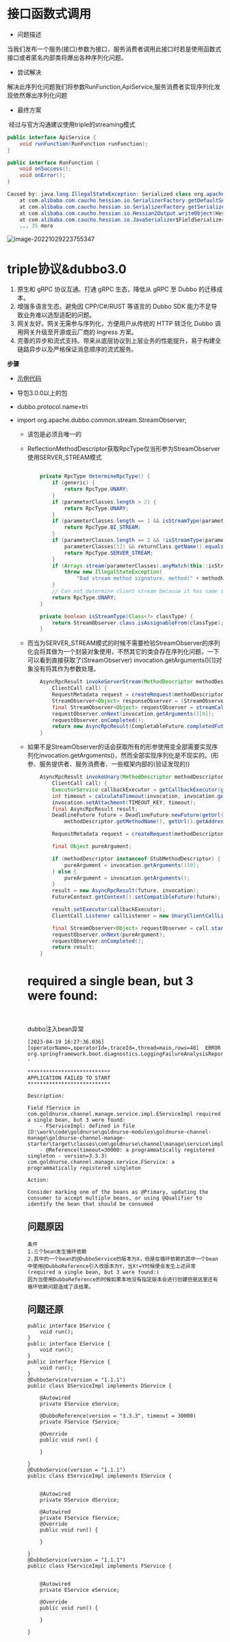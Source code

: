 # 接口函数式调用

- 问题描述        

​        当我们发布一个服务(接口)参数为接口，服务消费者调用此接口时若是使用函数式接口或者匿名内部类将爆出各种序列化问题。

- 尝试解决

​      解决此序列化问题我们将参数RunFunction,ApiService,服务消费者实现序列化发现依然爆出序列化问题

- 最终方案

​      经过与官方沟通建议使用triple的streaming模式

```java
public interface ApiService {
    void runFunction(RunFunction runFunction);
}

public interface RunFunction {
    void onSuccess();
    void onError();
}

Caused by: java.lang.IllegalStateException: Serialized class org.apache.dubbo.common.bytecode.proxy0 must implement java.io.Serializable
	at com.alibaba.com.caucho.hessian.io.SerializerFactory.getDefaultSerializer(SerializerFactory.java:417)
	at com.alibaba.com.caucho.hessian.io.SerializerFactory.getSerializer(SerializerFactory.java:391)
	at com.alibaba.com.caucho.hessian.io.Hessian2Output.writeObject(Hessian2Output.java:411)
	at com.alibaba.com.caucho.hessian.io.JavaSerializer$FieldSerializer.serialize(JavaSerializer.java:302)
	... 35 more
```

![image-20221029223755347](assets/image-20221029223755347.png)

# triple协议&dubbo3.0

1. 原生和 gRPC 协议互通。打通 gRPC 生态，降低从 gRPC 至 Dubbo 的迁移成本。
2. 增强多语言生态。避免因 CPP/C#/RUST 等语言的 Dubbo SDK 能力不足导致业务难以选型适配的问题。
3. 网关友好。网关无需参与序列化，方便用户从传统的 HTTP 转泛化 Dubbo 调用网关升级至开源或云厂商的 Ingress 方案。
4. 完善的异步和流式支持。带来从底层协议到上层业务的性能提升，易于构建全链路异步以及严格保证消息顺序的流式服务。

**步骤**

- [示例代码](https://gitee.com/deveho/start-boot/tree/feature/dubbo/triple)

- 导包3.0.0以上的包

- dubbo.protocol.name=tri

- import org.apache.dubbo.common.stream.StreamObserver;

  - 该包是必须且唯一的

  - ReflectionMethodDescriptor获取RpcType仅当形参为StreamObserver使用SERVER_STREAM模式

    ```java
    
        private RpcType determineRpcType() {
            if (generic) {
                return RpcType.UNARY;
            }
            if (parameterClasses.length > 2) {
                return RpcType.UNARY;
            }
            if (parameterClasses.length == 1 && isStreamType(parameterClasses[0]) && isStreamType(returnClass)) {
                return RpcType.BI_STREAM;
            }
            if (parameterClasses.length == 2 && !isStreamType(parameterClasses[0]) && isStreamType(
                parameterClasses[1]) && returnClass.getName().equals(void.class.getName())) {
                return RpcType.SERVER_STREAM;
            }
            if (Arrays.stream(parameterClasses).anyMatch(this::isStreamType) || isStreamType(returnClass)) {
                throw new IllegalStateException(
                    "Bad stream method signature. method(" + methodName + ":" + paramDesc + ")");
            }
            // Can not determine client stream because it has same signature with bi_stream
            return RpcType.UNARY;
        }
    
        private boolean isStreamType(Class<?> classType) {
            return StreamObserver.class.isAssignableFrom(classType);
        }
    ```

    

  - 而当为SERVER_STREAM模式的时候不需要检验StreamObserver的序列化会将其做为一个封装对象使用，不然其它的类会存在序列化问题，一下可以看到直接获取了(StreamObserver<Object>) invocation.getArguments()[1]对象没有将其作为参数处理。
    

    ```java
        AsyncRpcResult invokeServerStream(MethodDescriptor methodDescriptor, Invocation invocation,
            ClientCall call) {
            RequestMetadata request = createRequest(methodDescriptor, invocation, null);
            StreamObserver<Object> responseObserver = (StreamObserver<Object>) invocation.getArguments()[1];
            final StreamObserver<Object> requestObserver = streamCall(call, request, responseObserver);
            requestObserver.onNext(invocation.getArguments()[0]);
            requestObserver.onCompleted();
            return new AsyncRpcResult(CompletableFuture.completedFuture(new AppResponse()), invocation);
        }
    ```

  - 如果不是StreamObserver的话会获取所有的形参使用变全部需要实现序列化invocation.getArguments()，然而全部实现序列化是不现实的。(形参、服务提供者、服务消费者、一些框架内部的(验证发现的))

    ```java
        AsyncRpcResult invokeUnary(MethodDescriptor methodDescriptor, Invocation invocation,
            ClientCall call) {
            ExecutorService callbackExecutor = getCallbackExecutor(getUrl(), invocation);
            int timeout = calculateTimeout(invocation, invocation.getMethodName());
            invocation.setAttachment(TIMEOUT_KEY, timeout);
            final AsyncRpcResult result;
            DeadlineFuture future = DeadlineFuture.newFuture(getUrl().getPath(),
                methodDescriptor.getMethodName(), getUrl().getAddress(), timeout, callbackExecutor);
    
            RequestMetadata request = createRequest(methodDescriptor, invocation, timeout);
    
            final Object pureArgument;
    
            if (methodDescriptor instanceof StubMethodDescriptor) {
                pureArgument = invocation.getArguments()[0];
            } else {
                pureArgument = invocation.getArguments();
            }
            result = new AsyncRpcResult(future, invocation);
            FutureContext.getContext().setCompatibleFuture(future);
    
            result.setExecutor(callbackExecutor);
            ClientCall.Listener callListener = new UnaryClientCallListener(future);
    
            final StreamObserver<Object> requestObserver = call.start(request, callListener);
            requestObserver.onNext(pureArgument);
            requestObserver.onCompleted();
            return result;
        }
    ```

# required a single bean, but 3 were found:

​    

dubbo注入bean异常

```
[2023-04-19 16:27:36.036] [operatorName=,operatorId=,traceId=,thread=main,rows=40]  ERROR org.springframework.boot.diagnostics.LoggingFailureAnalysisReporter - 

***************************
APPLICATION FAILED TO START
***************************

Description:

Field fService in com.goldnurse.channel.manage.service.impl.EServiceImpl required a single bean, but 3 were found:
	- FServiceImpl: defined in file [D:\work\code\goldnurse\goldnurse-modules\goldnurse-channel-manage\goldnurse-channel-manage-starter\target\classes\com\goldnurse\channel\manage\service\impl\FServiceImpl.class]
	- @Reference(timeout=30000: a programmatically registered singleton	- version=3.3.3) com.goldnurse.channel.manage.service.FService: a programmatically registered singleton

Action:

Consider marking one of the beans as @Primary, updating the consumer to accept multiple beans, or using @Qualifier to identify the bean that should be consumed

```

## 问题原因

```
条件
1.三个bean发生循环依赖
2.其中的一个bean的@DubboService的版本为X，但是在循环依赖的其中一个bean中使用@DubboReference引入改版本为Y，当X!=Y时候便会发生上述异常(required a single bean, but 3 were found:)
因为当使用DubboReference的时候如果本地没有指定版本会进行创建但是这里还有循环依赖问题造成了该结果。
```



## 问题还原

```
public interface DService {
    void run();
}
public interface EService {
    void run();
}
public interface FService {
    void run();
}
@DubboService(version = "1.1.1")
public class DServiceImpl implements DService {

    @Autowired
    private EService eService;

    @DubboReference(version = "3.3.3", timeout = 30000)
    private FService fService;
    
    @Override
    public void run() {

    }

}
@DubboService(version = "1.1.1")
public class EServiceImpl implements EService {


    @Autowired
    private DService dService;

    @Autowired
    private FService fService;
    @Override
    public void run() {

    }

}
@DubboService(version = "1.1.1")
public class FServiceImpl implements FService {


    @Autowired
    private EService eService;

    @Override
    public void run() {

    }

}

```

